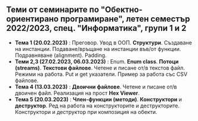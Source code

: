 ## Теми от семинарите по "Обектно-ориентирано програмиране", летен семестър 2022/2023, спец. "Информатика", групи 1 и 2 ##

- **Тема 1 (20.02.2023)** : Преговор. Увод в ООП. **Структури**. Създаване на инстанции. Подаване/връщане на инстанции във/от функции. Подравняване (alignment). Padding.  
- **Теми 2,3 (27.02.2023, 06.03.2023)** : Enum. **Enum class**. **Потоци (streams)**. **Текстови файлове**. Четене и писане от/в текстов файл. Режими на работа. Put и get указатели. Пример за работа със CSV файлове.  
- **Тема 4 (13.03.2023)** : **Двоични файлове**. Четене и писане от/в двоичен файл. Реализация на прост **Hex Viewer**.  
- **Тема 5 (20.03.2023)** : **Член-функции (методи)**. **Конструктори** и **деструктор**. Ред на работа на конструкторите и деструкторите. Конструктори и деструктор при композиция на обекти.  
